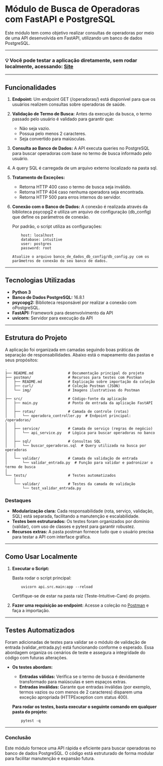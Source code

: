 # Módulo de Busca de Operadoras com FastAPI e PostgreSQL

Este módulo tem como objetivo realizar consultas de operadoras por meio de uma API desenvolvida em FastAPI, utilizando um banco de dados PostgreSQL.

---

### 💡 Você pode testar a aplicação diretamente, sem rodar localmente, acessando: [Site](https://intuitive-vitor.vercel.app/)

---

## Funcionalidades

1. **Endpoint:** Um endpoint GET (/operadoras/) está disponível para que os usuários realizem consultas sobre operadoras de saúde.

2. **Validação de Termo de Busca:** Antes da execução da busca, o termo passado pelo usuário é validado para garantir que:
    - Não seja vazio.
    - Possua pelo menos 2 caracteres.
    - Seja convertido para maiúsculas.

3. **Consulta ao Banco de Dados:** A API executa queries no PostgreSQL para buscar operadoras com base no termo de busca informado pelo usuário.

4. A query SQL é carregada de um arquivo externo localizado na pasta sql.

5. **Tratamento de Exceções:**
    - Retorna HTTP 400 caso o termo de busca seja inválido.
    - Retorna HTTP 404 caso nenhuma operadora seja encontrada.
    - Retorna HTTP 500 para erros internos do servidor.

6. **Conexão com o Banco de Dados:** A conexão é realizada através da biblioteca psycopg2 e utiliza um arquivo de configuração (db_config) que define os parâmetros de conexão.

    Por padrão, o script utiliza as configurações:

    ```
        host: localhost
        database: intuitive
        user: postgres
        password: root
    ```

    `
        Atualize o arquivo banco_de_dados_db_config/db_config.py com os parâmetros de conexão do seu banco de dados.
    `

---

## Tecnologias Utilizadas

- **Python 3**
- **Banco de Dados PostgreSQL:** 16.8.1
- **psycopg2:** Biblioteca responsável por realizar a conexão com oPostgreSQL.
- **FastAPI:** Framework para desenvolvimento da API
- **uvicorn:** Servidor para execução da API

---

## Estrutura do Projeto

A aplicação foi organizada em camadas seguindo boas práticas de separação de responsabilidades. Abaixo está o mapeamento das pastas e seus propósitos:

```
.
├── README.md                # Documentação principal do projeto
├── postman/                 # Recursos para testes com Postman
│   ├── README.md            # Explicação sobre importação da coleção
│   ├── curl/                # Coleção Postman (JSON)
│   └── img/                 # Imagens ilustrativas do Postman
│
├── src/                     # Código-fonte da aplicação
│   ├── main.py              # Ponto de entrada da aplicação FastAPI
│   │
│   ├── rotas/               # Camada de controle (rotas)
│   │   └── operadora_controller.py  # Endpoint principal: /operadoras/
│   │
│   ├── service/             # Camada de serviço (regras de negócio)
│   │   └── api_service.py   # Lógica para buscar operadoras no banco
│   │
│   ├── sql/                 # Consultas SQL
│   │   └── buscar_operadoras.sql  # Query utilizada na busca por operadoras
│   │
│   └── validar/             # Camada de validação de entrada
│       └── validar_entrada.py  # Função para validar e padronizar o termo de busca
│
└── tests/                   # Testes automatizados
    │
    └── validar/             # Testes da camada de validação
        └── test_validar_entrada.py
```

### Destaques

- **Modularização clara:** Cada responsabilidade (rota, serviço, validação, SQL) está separada, facilitando a manutenção e escalabilidade.
- **Testes bem estruturados:** Os testes foram organizados por domínio (validar), com uso de classes e pytest para garantir robustez.
- **Recursos extras:** A pasta postman fornece tudo que o usuário precisa para testar a API com interface gráfica.

---

## Como Usar Localmente

1. **Executar o Script:**

    Basta rodar o script principal:

    ```
        uvicorn api.src.main:app --reload
    ```
    Certifique-se de estar na pasta raiz (Teste-Intuitive-Care) do projeto.

2. **Fazer uma requisição ao endpoint:**
    Acesse a coleção no [Postman](postman/README.md) e faça a importação.

---

## Testes Automatizados

Foram adicionadas de testes para validar se o módulo de validação de entrada (validar_entrada.py) está funcionando conforme o esperado. Essa abordagem organiza os cenários de teste e assegura a integridade do código com futuras alterações. 

- **Os testes abordam:**
    - **Entradas válidas:** Verifica se o termo de busca é devidamente transformado para maiúsculas e sem espaços extras.
    - **Entradas inválidas:** Garante que entradas inválidas (por exemplo, termos vazios ou com menos de 2 caracteres) disparem uma exceção apropriada (HTTPException com status 400).

    **Para rodar os testes, basta executar o seguinte comando em qualquer pasta do projeto:**
    ```
        pytest -q
    ```

---

### Conclusão

Este módulo fornece uma API rápida e eficiente para buscar operadoras no banco de dados PostgreSQL. O código está estruturado de forma modular para facilitar manutenção e expansão futura.